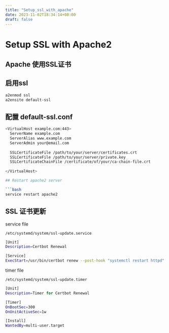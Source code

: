 ```yaml
---
title: "Setup_ssl_with_apache"
date: 2023-11-02T18:34:14+08:00
draft: false
---
```


Setup SSL with Apache2
===

## Apache 使用SSL证书

## 启用ssl

```bash
a2enmod ssl
a2ensite default-ssl
```

## 配置 default-ssl.conf

```bash
<VirtualHost example.com:443>
  ServerName example.com
  ServerAlias www.example.com
  ServerAdmin your@email.com
  
  SSLCertificateFile /path/to/your/server/certificates.crt
  SSLCertificateFile /path/to/your/server/private.key
  SSLCertificateChainFile /certificate/of/your/ca-chain-file.crt
  
</VirtualHost>

## Restart apache2 server

```bash
service restart apache2
```

## SSL 证书更新

service file

`/etc/systemd/system/ssl-update.service`

```bash
[Unit]
Description=Certbot Renewal

[Service]
ExecStart=/usr/bin/certbot renew --post-hook "systemctl restart httpd"
```

timer file

`/etc/systemd/system/ssl-update.timer`

```bash
[Unit]
Description=Timer for Certbot Renewal

[Timer]
OnBootSec=300
OnUnitActiveSec=1w

[Install]
WantedBy=multi-user.target
```


